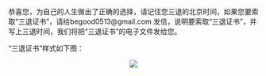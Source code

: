 <p>恭喜您，为自己的人生做出了正确的选择，请记住您三退的北京时间，如果您要索取“三退证书”，请给begood0513@gmail.com 发信，说明要索取“三退证书”，并写上三退时间，我们将把“三退证书”的电子文件发给您。</p>

“三退证书”样式如下图：
<p style="text-align: center;"><img src="https://drive.google.com/file/d/1OQbwsMGDwCvVeAXSTGmVxoIM0krCHyEa/view?usp=sharing"></p>